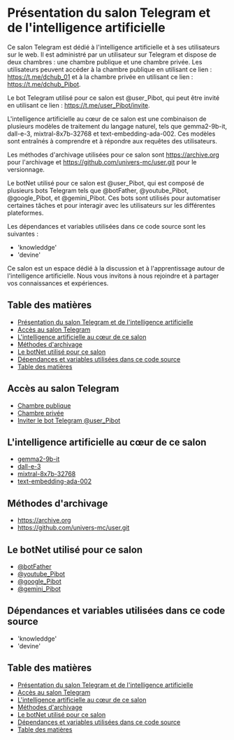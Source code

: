 # Présentation du salon Telegram et de l'intelligence artificielle

Ce salon Telegram est dédié à l'intelligence artificielle et à ses utilisateurs sur le web. Il est administré par un utilisateur sur Telegram et dispose de deux chambres : une chambre publique et une chambre privée. Les utilisateurs peuvent accéder à la chambre publique en utilisant ce lien : <https://t.me/dchub_01> et à la chambre privée en utilisant ce lien : <https://t.me/dchub_Pibot>.

Le bot Telegram utilisé pour ce salon est @user\_Pibot, qui peut être invité en utilisant ce lien : <https://t.me/user_Pibot/invite>.

L'intelligence artificielle au cœur de ce salon est une combinaison de plusieurs modèles de traitement du langage naturel, tels que gemma2-9b-it, dall-e-3, mixtral-8x7b-32768 et text-embedding-ada-002. Ces modèles sont entraînés à comprendre et à répondre aux requêtes des utilisateurs.

Les méthodes d'archivage utilisées pour ce salon sont <https://archive.org> pour l'archivage et <https://github.com/univers-mc/user.git> pour le versionnage.

Le botNet utilisé pour ce salon est @user\_Pibot, qui est composé de plusieurs bots Telegram tels que @botFather, @youtube\_Pibot, @google\_Pibot, et @gemini\_Pibot. Ces bots sont utilisés pour automatiser certaines tâches et pour interagir avec les utilisateurs sur les différentes plateformes.

Les dépendances et variables utilisées dans ce code source sont les suivantes :

* 'knowleddge'
* 'devine'

Ce salon est un espace dédié à la discussion et à l'apprentissage autour de l'intelligence artificielle. Nous vous invitons à nous rejoindre et à partager vos connaissances et expériences.

## Table des matières

* [Présentation du salon Telegram et de l'intelligence artificielle](#présentation-du-salon-telegram-et-de-lintelligence-artificielle)
* [Accès au salon Telegram](#accès-au-salon-telegram)
* [L'intelligence artificielle au cœur de ce salon](#lintelligence-artificielle-au-cœur-de-cesalon)
* [Méthodes d'archivage](#méthodes-darchivage)
* [Le botNet utilisé pour ce salon](#le-botnet-utilisé-pour-cesalon)
* [Dépendances et variables utilisées dans ce code source](#dépendances-et-variables-utilisées-dans-ce-code-source)
* [Table des matières](#table-des-matières)

## Accès au salon Telegram

* [Chambre publique](https://t.me/dchub_01)
* [Chambre privée](https://t.me/dchub_Pibot)
* [Inviter le bot Telegram @user\_Pibot](https://t.me/user_Pibot/invite)

## L'intelligence artificielle au cœur de ce salon

* [gemma2-9b-it](#)
* [dall-e-3](#)
* [mixtral-8x7b-32768](#)
* [text-embedding-ada-002](#)

## Méthodes d'archivage

* [<https://archive.org>](#)
* [<https://github.com/univers-mc/user.git>](#)

## Le botNet utilisé pour ce salon

* [@botFather](#)
* [@youtube\_Pibot](#)
* [@google\_Pibot](#)
* [@gemini\_Pibot](#)

## Dépendances et variables utilisées dans ce code source

* 'knowleddge'
* 'devine'

## Table des matières

* [Présentation du salon Telegram et de l'intelligence artificielle](#présentation-du-salon-telegram-et-de-lintelligence-artificielle)
* [Accès au salon Telegram](#accès-au-salon-telegram)
* [L'intelligence artificielle au cœur de ce salon](#lintelligence-artificielle-au-cœur-de-cesalon)
* [Méthodes d'archivage](#méthodes-darchivage)
* [Le botNet utilisé pour ce salon](#le-botnet-utilisé-pour-cesalon)
* [Dépendances et variables utilisées dans ce code source](#dépendances-et-variables-utilisées-dans-ce-code-source)
* [Table des matières](#table-des-matières)